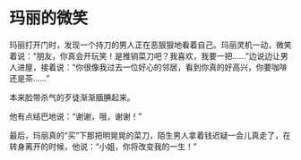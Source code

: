 # 玛丽的微笑

玛丽打开门时，发现一个持刀的男人正在恶狠狠地看着自己。玛丽灵机一动，微笑着说：“朋友，你真会开玩笑！是推销菜刀吧？我喜欢，我要一把……”边说边让男人进屋，接着说：“你很像我过去一位好心的邻居，看到你真的好高兴，你要咖啡还是茶……” 

本来脸带杀气的歹徒渐渐腼腆起来。 

他有点结巴地说：“谢谢，哦，谢谢！” 

最后，玛丽真的“买”下那把明晃晃的菜刀，陌生男人拿着钱迟疑一会儿真走了，在转身离开的时候，他说：“小姐，你将改变我的一生！”
 